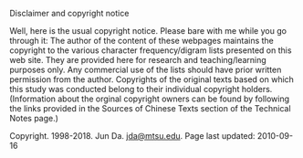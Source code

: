  	 
Disclaimer and copyright notice

Well, here is the usual copyright notice. Please bare with me while you go through it:
The author of the content of these webpages maintains the copyright to the various character frequency/digram lists presented on this web site. They are provided here for research and teaching/learning purposes only. Any commercial use of the lists should have prior written permission from the author. Copyrights of the original texts based on which this study was conducted belong to their individual copyright holders. (Information about the orginal copyright owners can be found by following the links provided in the Sources of Chinese Texts section of the Technical Notes page.)

 
 
Copyright. 1998-2018. Jun Da. jda@mtsu.edu. Page last updated: 2010-09-16 